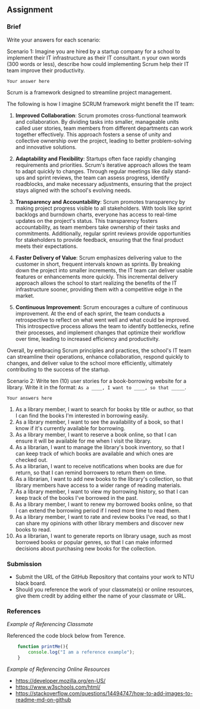 ## Assignment

### Brief

Write your answers for each scenario:

Scenario 1:
Imagine you are hired by a startup company for a school to implement their IT infrastructure as their IT consultant. n your own words (300 words or less), describe how could implementing Scrum help their IT team improve their productivity.

```
Your answer here
```
Scrum is a framework designed to streamline project management.

The following is how I imagine SCRUM framework might benefit the IT team:

1. **Improved Collaboration**: Scrum promotes cross-functional teamwork and collaboration. By dividing tasks into smaller, manageable units called user stories, team members from different departments can work together effectively. This approach fosters a sense of unity and collective ownership over the project, leading to better problem-solving and innovative solutions.

2. **Adaptability and Flexibility**: Startups often face rapidly changing requirements and priorities. Scrum's iterative approach allows the team to adapt quickly to changes. Through regular meetings like daily stand-ups and sprint reviews, the team can assess progress, identify roadblocks, and make necessary adjustments, ensuring that the project stays aligned with the school's evolving needs.

3. **Transparency and Accountability**: Scrum promotes transparency by making project progress visible to all stakeholders. With tools like sprint backlogs and burndown charts, everyone has access to real-time updates on the project's status. This transparency fosters accountability, as team members take ownership of their tasks and commitments. Additionally, regular sprint reviews provide opportunities for stakeholders to provide feedback, ensuring that the final product meets their expectations.

4. **Faster Delivery of Value**: Scrum emphasizes delivering value to the customer in short, frequent intervals known as sprints. By breaking down the project into smaller increments, the IT team can deliver usable features or enhancements more quickly. This incremental delivery approach allows the school to start realizing the benefits of the IT infrastructure sooner, providing them with a competitive edge in the market.

5. **Continuous Improvement**: Scrum encourages a culture of continuous improvement. At the end of each sprint, the team conducts a retrospective to reflect on what went well and what could be improved. This introspective process allows the team to identify bottlenecks, refine their processes, and implement changes that optimize their workflow over time, leading to increased efficiency and productivity.

Overall, by embracing Scrum principles and practices, the school's IT team can streamline their operations, enhance collaboration, respond quickly to changes, and deliver value to the school more efficiently, ultimately contributing to the success of the startup.

Scenario 2:
Write ten (10) user stories for a book-borrowing website for a library. Write it in the format: `As a ____, I want to ____, so that _____`.

```
Your answers here
```

1. As a library member, I want to search for books by title or author, so that I can find the books I'm interested in borrowing easily.
2. As a library member, I want to see the availability of a book, so that I know if it's currently available for borrowing.
3. As a library member, I want to reserve a book online, so that I can ensure it will be available for me when I visit the library.
4. As a librarian, I want to manage the library's book inventory, so that I can keep track of which books are available and which ones are checked out.
5. As a librarian, I want to receive notifications when books are due for return, so that I can remind borrowers to return them on time.
6. As a librarian, I want to add new books to the library's collection, so that library members have access to a wider range of reading materials.
7. As a library member, I want to view my borrowing history, so that I can keep track of the books I've borrowed in the past.
8. As a library member, I want to renew my borrowed books online, so that I can extend the borrowing period if I need more time to read them.
9. As a library member, I want to rate and review books I've read, so that I can share my opinions with other library members and discover new books to read.
10. As a librarian, I want to generate reports on library usage, such as most borrowed books or popular genres, so that I can make informed decisions about purchasing new books for the collection.


### Submission 

- Submit the URL of the GitHub Repository that contains your work to NTU black board.
- Should you reference the work of your classmate(s) or online resources, give them credit by adding either the name of your classmate or URL. 


### References

_Example of Referencing Classmate_

Referenced the code block below from Terence.
```js
    function printMe(){
        console.log("I am a reference example");
    }
```

_Example of Referencing Online Resources_

- https://developer.mozilla.org/en-US/
- https://www.w3schools.com/html/
- https://stackoverflow.com/questions/14494747/how-to-add-images-to-readme-md-on-github

